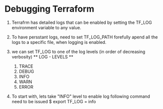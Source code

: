 # Debugging Terraform #
1. Terrafrm has detailed logs that can be enabled by setting the TF_LOG environment variable to any value.

2. To have persstant logs, need to set TF_LOG_PATH forefully apend all the logs to a specific file, when logging is enabled.

3. we can set TF_LOG to one of the log levels (in order of decreasing verbosity)
    ** LOG - LEVELS **
    1. TRACE
    2. DEBUG
    3. INFO
    4. WARN
    5. ERROR

4. To start with, lets take "INFO" level to enable log following command need to be issued
    $ export TF_LOG = info
